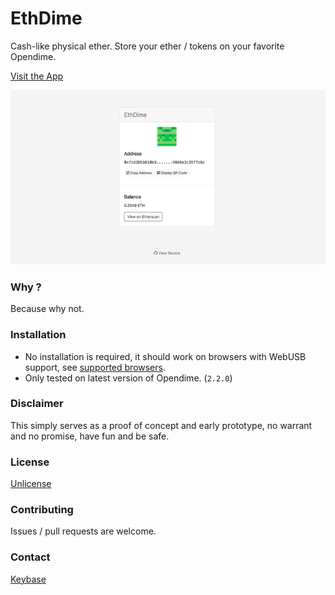 # EthDime

Cash-like physical ether. Store your ether / tokens on your favorite Opendime.

[Visit the App](https://tyrelldev.github.io/ethdime/)

![](https://raw.githubusercontent.com/tyrelldev/ethdime/master/screenshot.png)

### Why ?

Because why not.

### Installation

- No installation is required, it should work on browsers with WebUSB support, see [supported browsers](https://caniuse.com/#feat=webusb).
- Only tested on latest version of Opendime. (`2.2.0`)

### Disclaimer

This simply serves as a proof of concept and early prototype, no warrant and no promise, have fun and be safe.

### License

[Unlicense](https://github.com/tyrelldev/ethdime/blob/master/LICENSE)

### Contributing

Issues / pull requests are welcome.

### Contact

[Keybase](https://keybase.io/tyrelldev)
